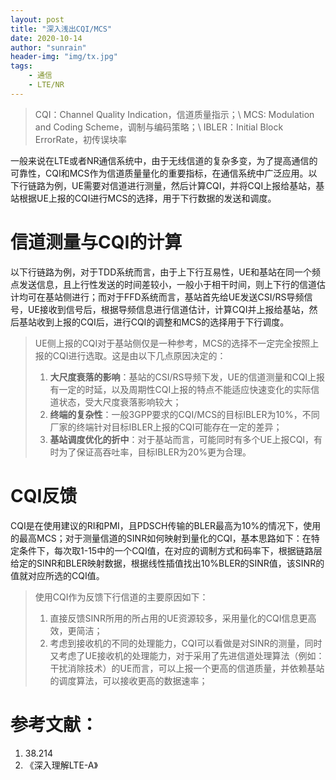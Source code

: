 ```yaml
---
layout: post
title: "深入浅出CQI/MCS"
date: 2020-10-14
author: "sunrain"
header-img: "img/tx.jpg"
tags:
    - 通信
    - LTE/NR
---
```

> CQI：Channel Quality Indication，信道质量指示；\\
> MCS: Modulation and Coding Scheme，调制与编码策略；\\
> IBLER：Initial Block ErrorRate，初传误块率

一般来说在LTE或者NR通信系统中，由于无线信道的复杂多变，为了提高通信的可靠性，CQI和MCS作为信道质量量化的重要指标，在通信系统中广泛应用。以下行链路为例，UE需要对信道进行测量，然后计算CQI，并将CQI上报给基站，基站根据UE上报的CQI进行MCS的选择，用于下行数据的发送和调度。

# 信道测量与CQI的计算
以下行链路为例，对于TDD系统而言，由于上下行互易性，UE和基站在同一个频点发送信息，且上行性发送的时间差较小，一般小于相干时间，则上下行的信道估计均可在基站侧进行；而对于FFD系统而言，基站首先给UE发送CSI/RS导频信号，UE接收到信号后，根据导频信息进行信道估计，计算CQI并上报给基站，然后基站收到上报的CQI后，进行CQI的调整和MCS的选择用于下行调度。

> UE侧上报的CQI对于基站侧仅是一种参考，MCS的选择不一定完全按照上报的CQI进行选取。这是由以下几点原因决定的：
> 1. **大尺度衰落的影响**：基站的CSI/RS导频下发，UE的信道测量和CQI上报有一定的时延，以及周期性CQI上报的特点不能适应快速变化的实际信道状态，受大尺度衰落影响较大；
> 2. **终端的复杂性**：一般3GPP要求的CQI/MCS的目标IBLER为10%，不同厂家的终端针对目标IBLER上报的CQI可能存在一定的差异；
> 3. **基站调度优化的折中**：对于基站而言，可能同时有多个UE上报CQI，有时为了保证高吞吐率，目标IBLER为20%更为合理。

# CQI反馈
CQI是在使用建议的RI和PMI，且PDSCH传输的BLER最高为10%的情况下，使用的最高MCS；对于测量信道的SINR如何映射到量化的CQI，基本思路如下：在特定条件下，每次取1-15中的一个CQI值，在对应的调制方式和码率下，根据链路层给定的SINR和BLER映射数据，根据线性插值找出10%BLER的SINR值，该SINR的值就对应所选的CQI值。
> 使用CQI作为反馈下行信道的主要原因如下：
> 1. 直接反馈SINR所用的所占用的UE资源较多，采用量化的CQI信息更高效，更简洁；
> 2. 考虑到接收机的不同的处理能力，CQI可以看做是对SINR的测量，同时又考虑了UE接收机的处理能力，对于采用了先进信道处理算法（例如：干扰消除技术）的UE而言，可以上报一个更高的信道质量，并依赖基站的调度算法，可以接收更高的数据速率；


# 参考文献：
1. 38.214
2. 《深入理解LTE-A》
